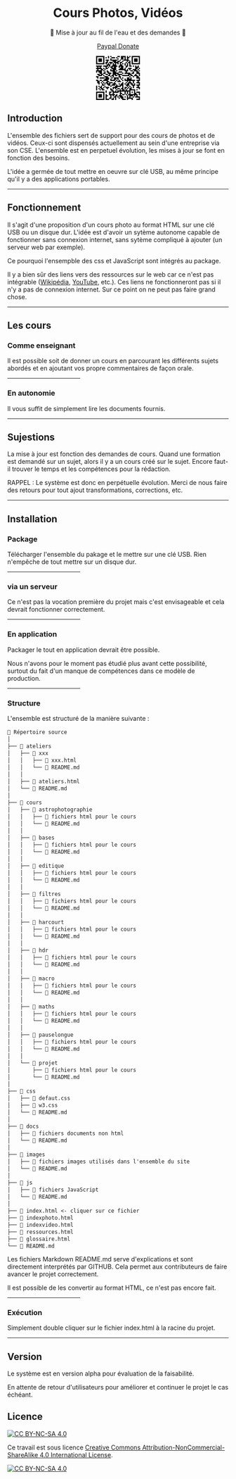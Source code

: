 
# <div style="text-align: center;">Cours Photos, Vidéos</div>

<div style="text-align: center;">&#128679; Mise à jour au fil de l'eau et des demandes &#128679;

[Paypal Donate](https://www.paypal.com/donate/?business=5LX8QALBQH58U&no_recurring=0&currency_code=EUR)

</div>

<img style="display: block; margin: auto; width:100px" alt="photo" src="images/PayPalMe_QRcode.png">

## Introduction

L'ensemble des fichiers sert de support pour des cours de photos et de vidéos. Ceux-ci sont dispensés actuellement au sein d'une entreprise via son CSE.
L'ensemble est en perpetuel évolution, les mises à jour se font en fonction des besoins.

L'idée a germée de tout mettre en oeuvre sur clé USB, au même principe qu'il y a des applications portables.

<hr>

## Fonctionnement

Il s'agit d'une proposition d'un cours photo au format HTML sur une clé USB ou un disque dur.
L'idée est d'avoir un sytème autonome capable de fonctionner sans connexion internet, sans sytème compliqué à ajouter (un serveur web par exemple).

Ce pourquoi l'ensempble des css et JavaScript sont intégrés au package.

Il y a bien sûr des liens vers des ressources sur le web car ce n'est pas intégrable ([Wikipédia](https://fr.wikipedia.org/), [YouTube](https://www.youtube.com/), etc.). Ces liens ne fonctionneront pas si il n'y a pas de connexion internet. Sur ce point on ne peut pas faire grand chose.

<hr>

## Les cours

### Comme enseignant
Il est possible soit de donner un cours en parcourant les différents sujets abordés et en ajoutant vos propre commentaires de façon orale.

<hr style="width: 33%">

### En autonomie

Il vous suffit de simplement lire les documents fournis.

<hr>

## Sujestions

La mise à jour est fonction des demandes de cours.
Quand une formation est demandé sur un sujet, alors il y a un cours créé sur le sujet.
Encore faut-il trouver le temps et les compétences pour la rédaction.

RAPPEL : Le système est donc en perpétuelle évolution. Merci de nous faire des retours pour tout ajout transformations, corrections, etc.

<hr>

## Installation

### Package

Télécharger l'ensemble du pakage et le mettre sur une clé USB.
Rien n'empêche de tout mettre sur un disque dur.

<hr style="width: 33%">

### via un serveur

Ce n'est pas la vocation première du projet mais c'est envisageable et cela devrait fonctionner correctement.

<hr style="width: 33%">

### En application

Packager le tout en application devrait être possible.

Nous n'avons pour le moment pas étudié plus avant cette possibilité, surtout du fait d'un manque de compétences dans ce modèle de production.

<hr style="width: 33%">

### Structure

L'ensemble est structuré de la manière suivante :

```
📂 Répertoire source
│
├── 📂 ateliers
│   ├── 📂 xxx
│   │   ├── 📄 xxx.html
│   │   └── 📄 README.md
│   │
│   ├── 📄 ateliers.html
│   └── 📄 README.md
│
├── 📂 cours
│   ├── 📂 astrophotographie
│   │   ├── 📄 fichiers html pour le cours
│   │   └── 📄 README.md
│   │
│   ├── 📂 bases
│   │   ├── 📄 fichiers html pour le cours
│   │   └── 📄 README.md
│   │
│   ├── 📂 editique
│   │   ├── 📄 fichiers html pour le cours
│   │   └── 📄 README.md
│   │
│   ├── 📂 filtres
│   │   ├── 📄 fichiers html pour le cours
│   │   └── 📄 README.md
│   │
│   ├── 📂 harcourt
│   │   ├── 📄 fichiers html pour le cours
│   │   └── 📄 README.md
│   │
│   ├── 📂 hdr
│   │   ├── 📄 fichiers html pour le cours
│   │   └── 📄 README.md
│   │
│   ├── 📂 macro
│   │   ├── 📄 fichiers html pour le cours
│   │   └── 📄 README.md
│   │
│   ├── 📂 maths
│   │   ├── 📄 fichiers html pour le cours
│   │   └── 📄 README.md
│   │
│   ├── 📂 pauselongue
│   │   ├── 📄 fichiers html pour le cours
│   │   └── 📄 README.md
│   │
│   └── 📂 projet
│       ├── 📄 fichiers html pour le cours
│       └── 📄 README.md
│
├── 📂 css
│   ├── 📄 defaut.css
│   ├── 📄 w3.css
│   └── 📄 README.md
│
├── 📂 docs
│   ├── 📄 fichiers documents non html
│   └── 📄 README.md
│
├── 📂 images
│   ├── 📄 fichiers images utilisés dans l'ensemble du site
│   └── 📄 README.md
│
├── 📂 js
│   ├── 📄 fichiers JavaScript
│   └── 📄 README.md
│
├── 📄 index.html <- cliquer sur ce fichier
├── 📄 indexphoto.html
├── 📄 indexvideo.html
├── 📄 ressources.html
├── 📄 glossaire.html
└── 📄 README.md

```

Les fichiers Markdown README.md serve d'explications et sont directement interprétés par GITHUB.
Cela permet aux contributeurs de faire avancer le projet correctement.

Il est possible de les convertir au format HTML, ce n'est pas encore fait.

<hr style="width: 33%">

### Exécution

Simplement double cliquer sur le fichier index.html à la racine du projet.

<hr>

## Version

Le système est en version alpha pour évaluation de la faisabilité.

En attente de retour d'utilisateurs pour améliorer et continuer le projet le cas échéant.

## Licence

[![CC BY-NC-SA 4.0][cc-by-nc-sa-shield]][cc-by-nc-sa]

Ce travail est sous licence 
[Creative Commons Attribution-NonCommercial-ShareAlike 4.0 International License][cc-by-nc-sa].

[![CC BY-NC-SA 4.0][cc-by-nc-sa-image]][cc-by-nc-sa]

[cc-by-nc-sa]: http://creativecommons.org/licenses/by-nc-sa/4.0/
[cc-by-nc-sa-image]: https://licensebuttons.net/l/by-nc-sa/4.0/88x31.png
[cc-by-nc-sa-shield]: https://img.shields.io/badge/License-CC%20BY--NC--SA%204.0-lightgrey.svg